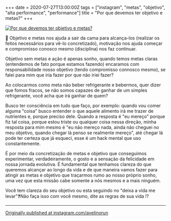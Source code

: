 +++
date = 2020-07-27T13:00:00Z
tags = ["instagram", "metas", "objetivo", "alta performance", "performance"]
title = "Por que devemos ter objetivo e metas?"
+++

[![Por que devemos ter objetivo e metas?](/quote/por-que-devemos-ter-objetivo-e-metas.png)](https://www.instagram.com/p/CDJlxo9hmPY/)

🎯 Objetivo e metas nos ajuda a sair da cama para alcança-los (realizar os feitos necessários para vê-lo concretizado), motivação nos ajuda começar e compromisso conosco mesmo (disciplina) nos faz continuar.

Objetivo sem metas e ação é apenas sonho, quando temos metas claras (entendemos de fato porque estamos fazendo) encaramos com responsabilidade nosso objetivo (tendo compromisso connosco mesmo), se falei para mim que iria fazer por que não iriei fazer?

Ao colocarmos como meta não beber refrigerante e bebermos, quer dizer que fomos fracos, se não somos capazes de ganhar de um simples refrigerante, você acha que irá ganhar de quem?

Busco ter consciência em tudo que faço, por exemplo: quando vou comer alguma "coisa" busco entender o que aquele alimento irá me trazer de nutrientes e, porque preciso dele.
Quando a resposta é "eu mereço" porque fiz tal coisa, porque estou triste ou qualquer coisa nessa direção, minha resposta para mim mesmo é "eu não mereço nada, ainda não cheguei no meu objetivo, quando chegar lá penso se realmente mereço", até chegar lá pode ter certeza que já esqueci, esse é um hack mental que uso constantemente.

É por meio da concretização de metas e objetivo que conseguimos experimentar, verdadeiramente, o gosto e a sensação da felicidade em nossa jornada evolutiva.
É fundamental que tenhamos clareza do que queremos alcançar ao longo da vida e de que maneira vamos fazer para atingir as metas e objetivo que traçarmos rumo ao nosso próprio sonho, uma vez que esta missão cabe somente a nós mesmos e a mais ninguém.

Você tem clareza do seu objetivo ou esta seguindo no "deixa a vida me levar"❓Não faça isso com você mesmo, dite as regras de sua vida ⁉️

----

[Originally published at instagram.com/avelinorun](https://www.instagram.com/p/CDJlxo9hmPY/)
